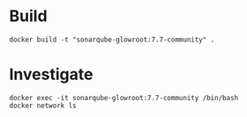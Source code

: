 # Build

    docker build -t "sonarqube-glowroot:7.7-community" .

# Investigate

    docker exec -it sonarqube-glowroot:7.7-community /bin/bash
    docker network ls
